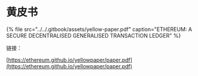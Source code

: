 # 黄皮书

{% file src="../../.gitbook/assets/yellow-paper.pdf" caption="ETHEREUM: A SECURE DECENTRALISED GENERALISED TRANSACTION LEDGER" %}















链接： 

[https://ethereum.github.io/yellowpaper/paper.pdf](https://ethereum.github.io/yellowpaper/paper.pdf)



